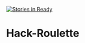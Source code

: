 [![Stories in Ready](https://badge.waffle.io/Regal-Tephra/Hack-Roulette.png?label=ready&title=Ready)](https://waffle.io/Regal-Tephra/Hack-Roulette)
# Hack-Roulette
